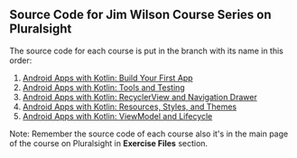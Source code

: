 ## Source Code for Jim Wilson Course Series on Pluralsight

The source code for each course is put in the branch with its name in
this order:

1. [Android Apps with Kotlin: Build Your First App](https://github.com/israteneda/NoteKeeper/tree/build-your-first-app)
2. [Android Apps with Kotlin: Tools and Testing](https://github.com/israteneda/NoteKeeper/tree/tools-and-testing)
3. [Android Apps with Kotlin: RecyclerView and Navigation Drawer](https://github.com/israteneda/NoteKeeper/tree/recyclerview-and-navigation-drawer)
4. [Android Apps with Kotlin: Resources, Styles, and Themes](https://github.com/israteneda/NoteKeeper/tree/resources-styles-and-themes)
5. [Android Apps with Kotlin: ViewModel and Lifecycle](https://github.com/israteneda/NoteKeeper/tree/viewmodel-and-lifecycle)

Note: Remember the source code of each course also it's in the main page of the course on Pluralsight in **Exercise Files** section.